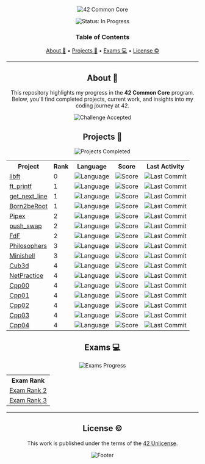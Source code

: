 <a name="readme-top"></a>

<div align="center">
  <img src="https://capsule-render.vercel.app/api?type=cylinder&height=200&color=0ABAB5&text=42%20Common%20Core&fontAlign=50&fontAlignY=61&animation=fadeIn&fontColor=fcf3f2" alt="42 Common Core" />
  
  <p align="center">
    <img src="https://img.shields.io/badge/Status-In%20Progress-orange?style=for-the-badge" alt="Status: In Progress" />
  </p>

  <h3 align="center">Table of Contents</h3>
  
  <!-- Table of Contents -->
  <p align="center">
    <a href="#about">About 📌</a> • 
    <a href="#projects">Projects 🏁</a> • 
    <a href="#exams">Exams 💻</a> • 
    <a href="#license">License ©</a>
  </p>
</div>

---

<div align="center">
  
## About 📌

<p>This repository highlights my progress in the <strong>42 Common Core</strong> program. Below, you'll find completed projects, current work, and insights into my coding journey at 42.</p>

<img src="https://img.shields.io/badge/Challenge%20Accepted-success?style=flat-square&logo=42&logoColor=white" alt="Challenge Accepted" />

</div>

<div align="center">

## Projects 🏁

<img src="https://img.shields.io/badge/Projects-Completed-blueviolet?style=flat-square" alt="Projects Completed" />

<table>
  <tr>
    <th>Project</th>
    <th>Rank</th>
    <th>Language</th>
    <th>Score</th>
    <th>Last Activity</th>
  </tr>
  <tr>
    <td><a href="https://github.com/lude-bri/libft_42_LP">libft</a></td>
    <td>0</td>
    <td><img src="https://img.shields.io/github/languages/top/lude-bri/libft_42_LP" alt="Language" /></td>
    <td><img src="https://img.shields.io/badge/125%20%2F%20100%20%E2%98%85-success" alt="Score" /></td>
    <td><img src="https://img.shields.io/github/last-commit/lude-bri/libft_42_LP" alt="Last Commit" /></td>
  </tr>
  <tr>
    <td><a href="https://github.com/lude-bri/ft_printf_42_LP">ft_printf</a></td>
    <td>1</td>
    <td><img src="https://img.shields.io/github/languages/top/lude-bri/ft_printf_42_LP" alt="Language" /></td>
    <td><img src="https://img.shields.io/badge/100%20%2F%20100%20%E2%98%85-success" alt="Score" /></td>
    <td><img src="https://img.shields.io/github/last-commit/lude-bri/ft_printf_42_LP" alt="Last Commit" /></td>
  </tr>
  <tr>
    <td><a href="https://github.com/lude-bri/get_next_line_42_LP">get_next_line</a></td>
    <td>1</td>
    <td><img src="https://img.shields.io/github/languages/top/lude-bri/get_next_line_42_LP" alt="Language" /></td>
    <td><img src="https://img.shields.io/badge/125%20%2F%20100%20%E2%98%85-success" alt="Score" /></td>
    <td><img src="https://img.shields.io/github/last-commit/lude-bri/get_next_line_42_LP" alt="Last Commit" /></td>
  </tr>
  <tr>
    <td><a href="https://github.com/lude-bri/Born2BeRoot_42_LP">Born2beRoot</a></td>
    <td>1</td>
    <td><img src="https://img.shields.io/badge/shell-100%25-blue" alt="Language" /></td>
    <td><img src="https://img.shields.io/badge/100%20%2F%20100%20%E2%98%85-success" alt="Score" /></td>
    <td><img src="https://img.shields.io/github/last-commit/lude-bri/Born2BeRoot_42_LP" alt="Last Commit" /></td>
  </tr>
  <tr>
    <td><a href="https://github.com/lude-bri/Pipex_42_LP">Pipex</a></td>
    <td>2</td>
    <td><img src="https://img.shields.io/github/languages/top/lude-bri/pipex_42_LP" alt="Language" /></td>
    <td><img src="https://img.shields.io/badge/115%20%2F%20100%20%E2%98%85-success" alt="Score" /></td>
    <td><img src="https://img.shields.io/github/last-commit/lude-bri/pipex_42_LP" alt="Last Commit" /></td>
  </tr>
  <tr>
    <td><a href="https://github.com/lude-bri/push_swap_42_LP">push_swap</a></td>
    <td>2</td>
    <td><img src="https://img.shields.io/github/languages/top/lude-bri/push_swap_42_LP" alt="Language" /></td>
    <td><img src="https://img.shields.io/badge/125%20%2F%20100%20%E2%98%85-success" alt="Score" /></td>
    <td><img src="https://img.shields.io/github/last-commit/lude-bri/push_swap_42_LP" alt="Last Commit" /></td>
  </tr>
  <tr>
    <td><a href="https://github.com/lude-bri/Fdf_42_LP">FdF</a></td>
    <td>2</td>
    <td><img src="https://img.shields.io/github/languages/top/lude-bri/Fdf_42_LP" alt="Language" /></td>
    <td><img src="https://img.shields.io/badge/125%20%2F%20100%20%E2%98%85-success" alt="Score" /></td>
    <td><img src="https://img.shields.io/github/last-commit/lude-bri/Fdf_42_LP" alt="Last Commit" /></td>
  </tr>
  <tr>
    <td><a href="https://github.com/lude-bri/Philosophers_42">Philosophers</a></td>
    <td>3</td>
    <td><img src="https://img.shields.io/github/languages/top/lude-bri/Philosophers_42" alt="Language" /></td>
    <td><img src="https://img.shields.io/badge/100%20%2F%20100%20%E2%98%85-success" alt="Score" /></td>
    <td><img src="https://img.shields.io/github/last-commit/lude-bri/Philosophers_42" alt="Last Commit" /></td>
  </tr>
  <tr>
    <td><a href="https://github.com/lude-bri/Minishell_42">Minishell</a></td>
    <td>3</td>
    <td><img src="https://img.shields.io/github/languages/top/lude-bri/Minishell_42" alt="Language" /></td>
    <td><img src="https://img.shields.io/badge/101%20%2F%20100%20%E2%98%85-success" alt="Score" /></td>
    <td><img src="https://img.shields.io/github/last-commit/lude-bri/Minishell_42" alt="Last Commit" /></td>
  </tr>
  <tr>
    <td><a href="https://github.com/lude-bri/Cub3d_42">Cub3d</a></td>
    <td>4</td>
    <td><img src="https://img.shields.io/github/languages/top/lude-bri/Cub3d_42" alt="Language" /></td>
    <td><img src="https://img.shields.io/badge/100%20%2F%20100%20%E2%98%85-success" alt="Score" /></td>
    <td><img src="https://img.shields.io/github/last-commit/lude-bri/Cub3d_42" alt="Last Commit" /></td>
  </tr>
  <tr>
    <td><a href="https://github.com/lude-bri/NetPractice_42">NetPractice</a></td>
    <td>4</td>
    <td><img src="https://img.shields.io/github/languages/top/lude-bri/NetPractice_42" alt="Language" /></td>
    <td><img src="https://img.shields.io/badge/100%20%2F%20100%20%E2%98%85-success" alt="Score" /></td>
    <td><img src="https://img.shields.io/github/last-commit/lude-bri/NetPractice_42" alt="Last Commit" /></td>
  </tr>
  <tr>
    <td><a href="https://github.com/lude-bri/cpp00_42">Cpp00</a></td>
    <td>4</td>
    <td><img src="https://img.shields.io/github/languages/top/lude-bri/cpp00_42" alt="Language" /></td>
    <td><img src="https://img.shields.io/badge/80%20%2F%20100%20%E2%98%85-success" alt="Score" /></td>
    <td><img src="https://img.shields.io/github/last-commit/lude-bri/cpp00_42" alt="Last Commit" /></td>
  </tr>
  <tr>
    <td><a href="https://github.com/lude-bri/cpp01_42">Cpp01</a></td>
    <td>4</td>
    <td><img src="https://img.shields.io/github/languages/top/lude-bri/cpp01_42" alt="Language" /></td>
    <td><img src="https://img.shields.io/badge/100%20%2F%20100%20%E2%98%85-success" alt="Score" /></td>
    <td><img src="https://img.shields.io/github/last-commit/lude-bri/cpp01_42" alt="Last Commit" /></td>
  </tr>
  <tr>
    <td><a href="https://github.com/lude-bri/cpp02_42">Cpp02</a></td>
    <td>4</td>
    <td><img src="https://img.shields.io/github/languages/top/lude-bri/cpp02_42" alt="Language" /></td>
    <td><img src="https://img.shields.io/badge/80%20%2F%20100%20%E2%98%85-success" alt="Score" /></td>
    <td><img src="https://img.shields.io/github/last-commit/lude-bri/cpp02_42" alt="Last Commit" /></td>
  </tr>
  <tr>
    <td><a href="https://github.com/lude-bri/cpp03_42">Cpp03</a></td>
    <td>4</td>
    <td><img src="https://img.shields.io/github/languages/top/lude-bri/cpp03_42" alt="Language" /></td>
    <td><img src="https://img.shields.io/badge/100%20%2F%20100%20%E2%98%85-success" alt="Score" /></td>
    <td><img src="https://img.shields.io/github/last-commit/lude-bri/cpp03_42" alt="Last Commit" /></td>
  </tr>
  <tr>
    <td><a href="https://github.com/lude-bri/cpp04_42">Cpp04</a></td>
    <td>4</td>
    <td><img src="https://img.shields.io/github/languages/top/lude-bri/cpp04_42" alt="Language" /></td>
    <td><img src="https://img.shields.io/badge/100%20%2F%20100%20%E2%98%85-success" alt="Score" /></td>
    <td><img src="https://img.shields.io/github/last-commit/lude-bri/cpp04_42" alt="Last Commit" /></td>
  </tr>

</table>

</div>

<div align="center">

## Exams 💻

<img src="https://img.shields.io/badge/Exams-Progress-yellow?style=flat-square" alt="Exams Progress" />

<table>
  <tr>
    <th>Exam Rank</th>
  </tr>
  <tr>
    <td><a href="https://github.com/lude-bri/Exam_Rank2_42_LP">Exam Rank 2</a></td>
  </tr>
  </tr>
  <tr>
    <td><a href="https://github.com/lude-bri/Exam_Rank3_42_LP">Exam Rank 3</a></td>
  </tr>
</table>




</div>

---

<div align="center">

## License ©

<p>This work is published under the terms of the <a href="https://github.com/lude-bri/42_Common_Core/blob/main/LICENSE.md">42 Unlicense</a>.</p>

<img src="https://capsule-render.vercel.app/api?type=waving&height=100&color=gradient&fontColor=ffffff&fontAlignY=65&section=footer" alt="Footer" />

</div>
